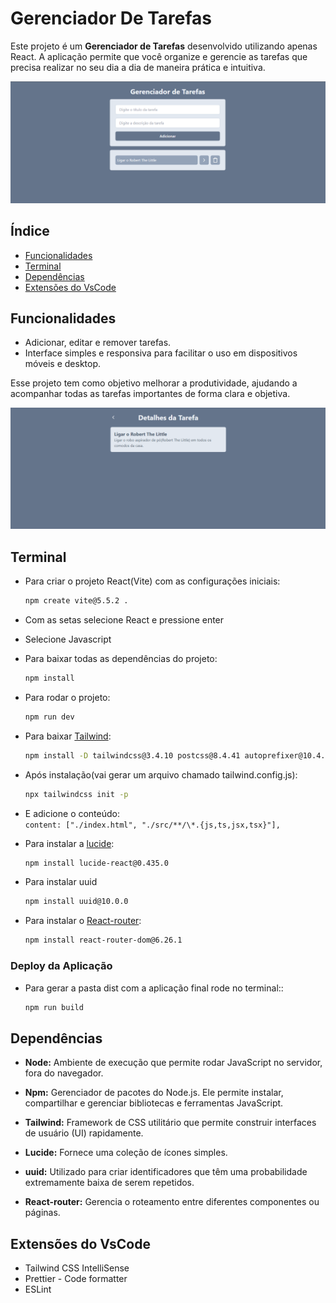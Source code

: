 # Gerenciador De Tarefas

Este projeto é um **Gerenciador de Tarefas** desenvolvido utilizando apenas React. A aplicação permite que você organize e gerencie as tarefas que precisa realizar no seu dia a dia de maneira prática e intuitiva. <br>

![Gerenciador de Tarefas](imgs/image1.png)

## Índice

- [Funcionalidades](#funcionalidades:)
- [Terminal](#terminal)
- [Dependências](#dependências)
- [Extensões do VsCode ](#extensões-do-vscode)

## Funcionalidades

- Adicionar, editar e remover tarefas.
- Interface simples e responsiva para facilitar o uso em dispositivos móveis e desktop. <br>

Esse projeto tem como objetivo melhorar a produtividade, ajudando a acompanhar todas as tarefas importantes de forma clara e objetiva. <br>

![Descrição](imgs/image2.png)

## Terminal

- Para criar o projeto React(Vite) com as configurações iniciais:

  ```bash
  npm create vite@5.5.2 .
  ```

- Com as setas selecione React e pressione enter
- Selecione Javascript

- Para baixar todas as dependências do projeto:

  ```bash
  npm install
  ```

- Para rodar o projeto:

  ```bash
  npm run dev
  ```

- Para baixar [Tailwind](https://tailwindcss.com/docs/installation):
  ```bash
  npm install -D tailwindcss@3.4.10 postcss@8.4.41 autoprefixer@10.4.20
  ```
- Após instalação(vai gerar um arquivo chamado tailwind.config.js):

  ```bash
  npx tailwindcss init -p
  ```

- E adicione o conteúdo: <br>
  `content: ["./index.html", "./src/**/\*.{js,ts,jsx,tsx}"],`

- Para instalar a [lucide](https://lucide.dev/icons/):

  ```bash
  npm install lucide-react@0.435.0
  ```

- Para instalar uuid

  ```bash
  npm install uuid@10.0.0
  ```

- Para instalar o [React-router](https://reactrouter.com/en/main/start/tutorial):
  ```bash
  npm install react-router-dom@6.26.1
  ```

### Deploy da Aplicação

- Para gerar a pasta dist com a aplicação final rode no terminal::
  ```bash
  npm run build
  ```

## Dependências

- **Node:** Ambiente de execução que permite rodar JavaScript no servidor, fora do navegador.

- **Npm:** Gerenciador de pacotes do Node.js. Ele permite instalar, compartilhar e gerenciar bibliotecas e ferramentas JavaScript.

- **Tailwind:** Framework de CSS utilitário que permite construir interfaces de usuário (UI) rapidamente.

- **Lucide:** Fornece uma coleção de ícones simples.

- **uuid:** Utilizado para criar identificadores que têm uma probabilidade extremamente baixa de serem repetidos.

- **React-router:** Gerencia o roteamento entre diferentes componentes ou páginas.

## Extensões do VsCode

- Tailwind CSS IntelliSense
- Prettier - Code formatter
- ESLint
